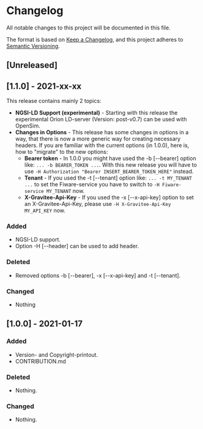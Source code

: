 # Changelog
All notable changes to this project will be documented in this file.

The format is based on [Keep a Changelog](https://keepachangelog.com/en/1.0.0/),
and this project adheres to [Semantic Versioning](https://semver.org/spec/v2.0.0.html).

## [Unreleased]

## [1.1.0] - 2021-xx-xx
This release contains mainly 2 topics:
* **NGSI-LD Support (experimental)** - Starting with this release the experimental Orion LD-server (Version: post-v0.7) can be used with OpenSim.
* **Changes in Options** - This release has some changes in options in a way, that there is now a more generic way for creating necessary headers. If you are familiar with the current options (in 1.0.0), here is, how to "migrate" to the new options:
  * **Bearer token** - In 1.0.0 you might have used the -b [--bearer] option like: `... -b BEARER_TOKEN ...`. With this new release you will have to use `-H Authorization "Bearer INSERT_BEARER_TOKEN_HERE"` instead.
  * **Tenant** - If you used the -t [--tenant] option like: `... -t MY_TENANT ...` to set the Fiware-service you have to switch to `-H Fiware-service MY_TENANT` now.
  * **X-Gravitee-Api-Key** - If you used the -x [--x-api-key] option to set an X-Gravitee-Api-Key, please use `-H X-Gravitee-Api-Key MY_API_KEY` now.

### Added
- NGSI-LD support.
- Option -H [--header] can be used to add header.

### Deleted
- Removed options -b [--bearer], -x [--x-api-key] and -t [--tenant].

### Changed
- Nothing

## [1.0.0] - 2021-01-17
### Added
- Version- and Copyright-printout.
- CONTRIBUTION.md

### Deleted
- Nothing.

### Changed
- Nothing.
